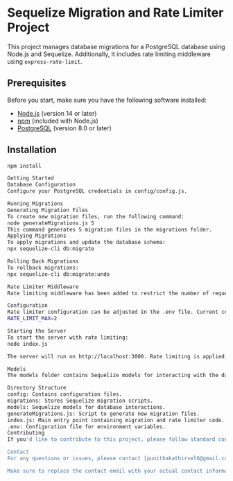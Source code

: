 # Sequelize Migration and Rate Limiter Project

This project manages database migrations for a PostgreSQL database using Node.js and Sequelize. Additionally, it includes rate limiting middleware using `express-rate-limit`.

## Prerequisites

Before you start, make sure you have the following software installed:

- [Node.js](https://nodejs.org/) (version 14 or later)
- [npm](https://www.npmjs.com/) (included with Node.js)
- [PostgreSQL](https://www.postgresql.org/) (version 8.0 or later)

## Installation

```bash
npm install

Getting Started
Database Configuration
Configure your PostgreSQL credentials in config/config.js.

Running Migrations
Generating Migration Files
To create new migration files, run the following command:
node generateMigrations.js 5
This command generates 5 migration files in the migrations folder.
Applying Migrations
To apply migrations and update the database schema:
npx sequelize-cli db:migrate

Rolling Back Migrations
To rollback migrations:
npx sequelize-cli db:migrate:undo

Rate Limiter Middleware
Rate limiting middleware has been added to restrict the number of requests to the Express application.

Configuration
Rate limiter configuration can be adjusted in the .env file. Current configuration:
RATE_LIMIT_MAX=2

Starting the Server
To start the server with rate limiting:
node index.js

The server will run on http://localhost:3000. Rate limiting is applied, allowing a maximum of 2 requests within a 15-minute window.

Models
The models folder contains Sequelize models for interacting with the database. Modify and extend these models as needed.

Directory Structure
config: Contains configuration files.
migrations: Stores Sequelize migration scripts.
models: Sequelize models for database interactions.
generateMigrations.js: Script to generate new migration files.
index.js: Main entry point containing migration and rate limiter code.
.env: Configuration file for environment variables.
Contributing
If you'd like to contribute to this project, please follow standard contribution guidelines. Create a pull request with your proposed changes or improvements.

Contact
For any questions or issues, please contact [punithakathirvel6@gmail.com].

Make sure to replace the contact email with your actual contact information. This README gives a comprehensive overview of the project, including the newly added components.
```
